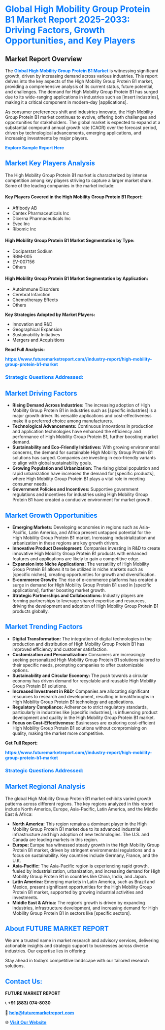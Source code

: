 <h1 style="color: #007BFF;">Global High Mobility Group Protein B1 Market Report 2025-2033: Driving Factors, Growth Opportunities, and Key Players</h1>

<section id="overview">
<h2>Market Report Overview</h2>
<p>The <a href="https://www.futuremarketreport.com//industry-report/high-mobility-group-protein-b1-market" style="color: #007BFF; text-decoration: none;"><strong>Global High Mobility Group Protein B1 Market</strong></a> is witnessing significant growth, driven by increasing demand across various industries. This report delves into the key aspects of the High Mobility Group Protein B1 market, providing a comprehensive analysis of its current status, future potential, and challenges. The demand for High Mobility Group Protein B1 has surged due to its wide-ranging applications in industries such as [insert industries], making it a critical component in modern-day [applications].</p>
<p>As consumer preferences shift and industries innovate, the High Mobility Group Protein B1 market continues to evolve, offering both challenges and opportunities for stakeholders. The global market is expected to expand at a substantial compound annual growth rate (CAGR) over the forecast period, driven by technological advancements, emerging applications, and increasing investments by major players.</p>
</section>

<section id="overview">
<p><a href="https://www.futuremarketreport.com//request-sample/reportId=53278" style="color: #007BFF; text-decoration: none;"><strong>Explore Sample Report Here</strong></a></p>
</section>

<section id="key-players">
<h2 style="color: #007BFF;">Market Key Players Analysis</h2>
<p>The High Mobility Group Protein B1 market is characterized by intense competition among key players striving to capture a larger market share. Some of the leading companies in the market include:</p>
<h4>Key Players Covered in the High Mobility Group Protein B1 Report:</h4>
<ul><li>Affibody AB</li><li>Cantex Pharmaceuticals Inc</li><li>Dicerna Pharmaceuticals Inc</li><li>Evec Inc</li><li>Ribomic Inc</li></ul>
<h4>High Mobility Group Protein B1 Market Segmentation by Type:</h4>
<ul><li>Dociparstat Sodium</li><li>RBM-005</li><li>EV-007156</li><li>Others</li></ul>

<h4>High Mobility Group Protein B1 Market Segmentation by Application:</h4>
<ul><li>Autoimmune Disorders</li><li>Cerebral Infarction</li><li>Chemotherapy Effects</li><li>Others</li></ul>
<p><strong>Key Strategies Adopted by Market Players:</strong></p>
<ul>
<li>Innovation and R&D</li>
<li>Geographical Expansion</li>
<li>Sustainability Initiatives</li>
<li>Mergers and Acquisitions</li>
</ul>
</section>

<section>
<p><strong>Read Full Analysis: </strong></p><a href="https://www.futuremarketreport.com//industry-report/high-mobility-group-protein-b1-market" style="color: #007BFF; text-decoration: none;"><strong>https://www.futuremarketreport.com//industry-report/high-mobility-group-protein-b1-market</strong></a>
<h3 style="color: #007BFF;">Strategic Questions Addressed:</h3>
</section>

<section id="driving-factors">
<h2 style="color: #007BFF;">Market Driving Factors</h2>
<ul>
<li><strong>Rising Demand Across Industries:</strong> The increasing adoption of High Mobility Group Protein B1 in industries such as [specific industries] is a major growth driver. Its versatile applications and cost-effectiveness make it a preferred choice among manufacturers.</li>
<li><strong>Technological Advancements:</strong> Continuous innovations in production and application technologies have enhanced the efficiency and performance of High Mobility Group Protein B1, further boosting market demand.</li>
<li><strong>Sustainability and Eco-Friendly Initiatives:</strong> With growing environmental concerns, the demand for sustainable High Mobility Group Protein B1 solutions has surged. Companies are investing in eco-friendly variants to align with global sustainability goals.</li>
<li><strong>Growing Population and Urbanization:</strong> The rising global population and rapid urbanization have increased the demand for [specific products], where High Mobility Group Protein B1 plays a vital role in meeting consumer needs.</li>
<li><strong>Government Policies and Incentives:</strong> Supportive government regulations and incentives for industries using High Mobility Group Protein B1 have created a conducive environment for market growth.</li>
</ul>
</section>

<section id="growth-opportunities">
<h2 style="color: #007BFF;">Market Growth Opportunities</h2>
<ul>
<li><strong>Emerging Markets:</strong> Developing economies in regions such as Asia-Pacific, Latin America, and Africa present untapped potential for the High Mobility Group Protein B1 market. Increasing industrialization and urbanization in these regions are key growth drivers.</li>
<li><strong>Innovative Product Development:</strong> Companies investing in R&D to create innovative High Mobility Group Protein B1 products with enhanced features and applications are likely to gain a competitive edge.</li>
<li><strong>Expansion into Niche Applications:</strong> The versatility of High Mobility Group Protein B1 allows it to be utilized in niche markets such as [specific niches], creating opportunities for growth and diversification.</li>
<li><strong>E-commerce Growth:</strong> The rise of e-commerce platforms has created a surge in demand for High Mobility Group Protein B1 used in [specific applications], further boosting market growth.</li>
<li><strong>Strategic Partnerships and Collaborations:</strong> Industry players are forming partnerships to leverage shared expertise and resources, driving the development and adoption of High Mobility Group Protein B1 products globally.</li>
</ul>
</section>

<section id="trending-factors">
<h2 style="color: #007BFF;">Market Trending Factors</h2>
<ul>
<li><strong>Digital Transformation:</strong> The integration of digital technologies in the production and distribution of High Mobility Group Protein B1 has improved efficiency and customer satisfaction.</li>
<li><strong>Customization and Personalization:</strong> Consumers are increasingly seeking personalized High Mobility Group Protein B1 solutions tailored to their specific needs, prompting companies to offer customizable options.</li>
<li><strong>Sustainability and Circular Economy:</strong> The push towards a circular economy has driven demand for recyclable and reusable High Mobility Group Protein B1 solutions.</li>
<li><strong>Increased Investment in R&D:</strong> Companies are allocating significant resources to research and development, resulting in breakthroughs in High Mobility Group Protein B1 technology and applications.</li>
<li><strong>Regulatory Compliance:</strong> Adherence to strict regulatory standards, particularly in industries like [specific industries], is influencing product development and quality in the High Mobility Group Protein B1 market.</li>
<li><strong>Focus on Cost-Effectiveness:</strong> Businesses are exploring cost-efficient High Mobility Group Protein B1 solutions without compromising on quality, making the market more competitive.</li>
</ul>
</section>

<section>
<p><strong>Get Full Report: </strong></p><a href="https://www.futuremarketreport.com//industry-report/high-mobility-group-protein-b1-market" style="color: #007BFF; text-decoration: none;"><strong>https://www.futuremarketreport.com//industry-report/high-mobility-group-protein-b1-market</strong></a>
<h3 style="color: #007BFF;">Strategic Questions Addressed:</h3>
</section>


<section id="regional-analysis">
<h2 style="color: #007BFF;">Market Regional Analysis</h2>
<p>The global High Mobility Group Protein B1 market exhibits varied growth patterns across different regions. The key regions analyzed in this report include North America, Europe, Asia-Pacific, Latin America, and the Middle East & Africa:</p>
<ul>
<li><strong>North America:</strong> This region remains a dominant player in the High Mobility Group Protein B1 market due to its advanced industrial infrastructure and high adoption of new technologies. The U.S. and Canada are leading markets in this region.</li>
<li><strong>Europe:</strong> Europe has witnessed steady growth in the High Mobility Group Protein B1 market, driven by stringent environmental regulations and a focus on sustainability. Key countries include Germany, France, and the U.K.</li>
<li><strong>Asia-Pacific:</strong> The Asia-Pacific region is experiencing rapid growth, fueled by industrialization, urbanization, and increasing demand for High Mobility Group Protein B1 in countries like China, India, and Japan.</li>
<li><strong>Latin America:</strong> Emerging markets in Latin America, such as Brazil and Mexico, present significant opportunities for the High Mobility Group Protein B1 market, supported by growing industrial activities and investments.</li>
<li><strong>Middle East & Africa:</strong> The region’s growth is driven by expanding industries, infrastructure development, and increasing demand for High Mobility Group Protein B1 in sectors like [specific sectors].</li>
</ul>
</section>

<footer>
<h2 style="color: #007BFF;">About FUTURE MARKET REPORT</h2>
<p>We are a trusted name in market research and advisory services, delivering actionable insights and strategic support to businesses across diverse industries. Our expertise lies in offering:</p>

<p>Stay ahead in today’s competitive landscape with our tailored research solutions.</p>

<h2 style="color: #007BFF;">Contact Us:</h2>
<p><strong>FUTURE MARKET REPORT</strong></p>
<p>📞 <strong>+91 (883) 074-8030</strong></p>
<p>📧 <strong><a href="mailto:help@futuremarketreport.com" style="color: #007BFF;">help@futuremarketreport.com</a></strong></p>
<p>🌐 <strong><a href="https://www.futuremarketreport.com/" style="color: #007BFF;">Visit Our Website</a></strong></p>
</footer>